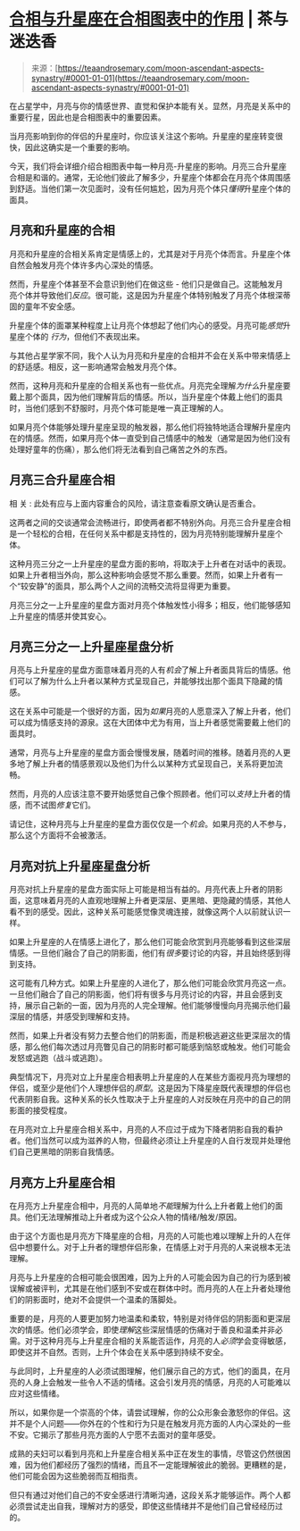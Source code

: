 <!--yml

类别：未分类

日期：2024年06月12日 18:22:58

-->

# [合相与升星座在合相图表中的作用](https://teaandrosemary.com/moon-ascendant-aspects-synastry/#0001-01-01) | 茶与迷迭香

> 来源：[https://teaandrosemary.com/moon-ascendant-aspects-synastry/#0001-01-01](https://teaandrosemary.com/moon-ascendant-aspects-synastry/#0001-01-01)

在占星学中，月亮与你的情感世界、直觉和保护本能有关。显然，月亮是关系中的重要行星，因此也是合相图表中的重要因素。

当月亮影响到你的伴侣的升星座时，你应该关注这个影响。升星座的星座转变很快，因此这确实是一个重要的影响。

今天，我们将会详细介绍合相图表中每一种月亮-升星座的影响。月亮三合升星座合相是和谐的。通常，无论他们彼此了解多少，升星座个体都会在月亮个体周围感到舒适。当他们第一次见面时，没有任何尴尬，因为月亮个体只*懂得*升星座个体的面具。

## 月亮和升星座的合相

月亮和升星座的合相关系肯定是情感上的，尤其是对于月亮个体而言。升星座个体自然会触发月亮个体许多内心深处的情感。

然而，升星座个体甚至不会意识到他们在做这些 - 他们只是做自己。这能触发月亮个体并导致他们*反应*。很可能，这是因为升星座个体特别触发了月亮个体根深蒂固的童年不安全感。

升星座个体的面罩某种程度上让月亮个体想起了他们内心的感受。月亮可能*感觉*升星座个体的 *行为*，但他们不表现出来。

与其他占星学家不同，我个人认为月亮和升星座的合相并不会在关系中带来情感上的舒适感。相反，这一影响通常会触发月亮个体。

然而，这种月亮和升星座的合相关系也有一些优点。月亮完全理解*为什么*升星座要戴上那个面具，因为他们理解背后的情感。所以，当升星座个体戴上他们的面具时，当他们感到不舒服时，月亮个体可能是唯一真正理解的人。

如果月亮个体能够处理升星座呈现的触发器，那么他们将独特地适合理解升星座内在的情感。然而，如果月亮个体一直受到自己情感中的触发（通常是因为他们没有处理好童年的伤痛），那么他们将无法看到自己痛苦之外的东西。

## 月亮三合升星座合相

相 关 : 此处有应与上面内容重合的风险，请注意查看原文确认是否重合。

这两者之间的交谈通常会流畅进行，即使两者都不特别外向。月亮三合升星座合相是一个轻松的合相，在任何关系中都是支持性的，因为月亮特别能理解升星座个体。

这种月亮三分之一上升星座的星盘方面的影响，将取决于上升者在对话中的表现。如果上升者相当外向，那么这种影响会感觉不那么重要。然而，如果上升者有一个“较安静”的面具，那么两个人之间的流畅交流将显得更为重要。

月亮三分之一上升星座的星盘方面对月亮个体触发性小得多；相反，他们能够感知上升星座的情感并使其安心。

## 月亮三分之一上升星座星盘分析

月亮与上升星座的星盘方面意味着月亮的人有*机会*了解上升者面具背后的情感。他们可以了解为什么上升者以某种方式呈现自己，并能够找出那个面具下隐藏的情感。

这在关系中可能是一个很好的方面，因为*如果*月亮的人愿意深入了解上升者，他们可以成为情感支持的源泉。这在大团体中尤为有用，当上升者感觉需要戴上他们的面具时。

通常，月亮与上升星座的星盘方面会慢慢发展，随着时间的推移。随着月亮的人更多地了解上升者的情感景观以及他们为什么以某种方式呈现自己，关系将更加流畅。

然而，月亮的人应该注意不要开始感觉自己像个照顾者。他们可以*支持*上升者的情感，而不试图*修复*它们。

请记住，这种月亮与上升星座的星盘方面仅仅是一个*机会*。如果月亮的人不参与，那么这个方面将不会被激活。

## 月亮对抗上升星座星盘分析

月亮对抗上升星座的星盘方面实际上可能是相当有益的。月亮代表上升者的阴影面，这意味着月亮的人直观地理解上升者更深层、更黑暗、更隐藏的情感，其他人看不到的感受。因此，这种关系可能感觉像灵魂连接，就像这两个人以前就认识一样。

如果上升星座的人在情感上进化了，那么他们可能会欣赏到月亮能够看到这些深层情感。一旦他们融合了自己的阴影面，他们有*很多*要讨论的内容，并且始终感到得到支持。

这可能有几种方式。如果上升星座的人进化了，那么他们可能会欣赏月亮这一点。一旦他们融合了自己的阴影面，他们将有很多与月亮讨论的内容，并且会感到支持，展示自己新的一面，因为月亮的人完全理解。他们能够慢慢向月亮揭示他们最深层的情感，并感受到理解和支持。

然而，如果上升者没有努力去整合他们的阴影面，而是积极逃避这些更深层次的情感，那么他们每次透过月亮瞥见自己的阴影时都可能感到恼怒或触发。他们可能会发怒或逃跑（战斗或逃跑）。

典型情况下，月亮对立上升星座合相表明上升星座的人在某些方面视月亮为理想的伴侣，或至少是他们个人理想伴侣的*原型*。这是因为下降星座既代表理想的伴侣也代表阴影自我。这种关系的长久性取决于上升星座的人对反映在月亮中的自己的阴影面的接受程度。

在月亮对立上升星座合相关系中，月亮的人不应过于成为下降者阴影自我的看护者。他们当然可以成为滋养的人物，但最终必须让上升星座的人自行发现并处理他们自己更黑暗的阴影自我情感。

## 月亮方上升星座合相

在月亮方上升星座合相中，月亮的人简单地*不能*理解为什么上升者戴上他们的面具。他们无法理解推动上升者成为这个公众人物的情绪/触发/原因。

由于这个方面也是月亮方下降星座的合相，月亮的人可能也难以理解上升的人在伴侣中想要什么。对于上升者的理想伴侣形象，在情感上对于月亮的人来说根本无法理解。

月亮与上升星座的合相可能会很困难，因为上升的人可能会因为自己的行为感到被误解或被评判，尤其是在他们感到不安或在群体中时。而月亮的人在上升者处理他们的阴影面时，绝对不会提供一个温柔的落脚处。

重要的是，月亮的人要更加努力地温柔和柔软，特别是对待伴侣的阴影面和更深层次的情感。他们必须学会，即使*理解*这些深层情感的伤痛对于善良和温柔并非必需。对于这种月亮与上升星座合相的关系能否运作，月亮的人*必须*学会变得敏感，即使这并不自然。否则，上升个体会在关系中感到持续不安全。

与此同时，上升星座的人必须试图理解，他们展示自己的方式，他们的面具，在月亮的人身上会触发一些令人不适的情绪。这会引发月亮的情感，月亮的人可能难以应对这些情绪。

所以，如果你是一个崇高的个体，请尝试理解，你的公众形象会激怒你的伴侣。这并不是个人问题——你外在的个性和行为只是在触发月亮方面的人内心深处的一些不安。它揭示了那些月亮方面的人宁愿不去面对的童年感受。

成熟的夫妇可以看到月亮和上升星座合相关系中正在发生的事情，尽管这仍然很困难，因为他们都经历了强烈的情绪，而且不一定能理解彼此的脆弱。更糟糕的是，他们可能会因为这些脆弱而互相指责。

但只有通过对他们自己的不安全感进行清晰沟通，这段关系才能够运作。两个人都必须尝试走出自我，理解对方的感受，即使这些情绪并不是他们自己曾经经历过的。
